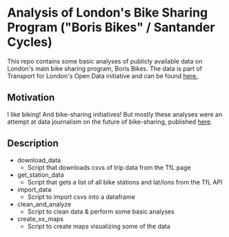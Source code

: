 # Analysis of London's Bike Sharing Program \("Boris Bikes" / Santander Cycles)

This repo contains some basic analyses of publicly available data on London's main bike sharing program, Boris Bikes. The data is part of Transport for London's Open Data initiative and can be found [here.](http://cycling.data.tfl.gov.uk/)

## Motivation
I like biking! And bike-sharing initiatives!
But mostly these analyses were an attempt at data journalism on the future of bike-sharing, published [here](http://publicspherejournal.com/2018/01/bike-sharing-the-future-of-urban-transportation/).

## Description
- download_data
  - Script that downloads csvs of trip data from the TfL page
- get_station_data
  - Script that gets a list of all bike stations and lat/lons from the TfL API
- import_data
  - Script to import csvs into a dataframe
- clean_and_analyze
  - Script to clean data & perform some basic analyses
- create_xx_maps
  - Script to create maps visualizing some of the data
